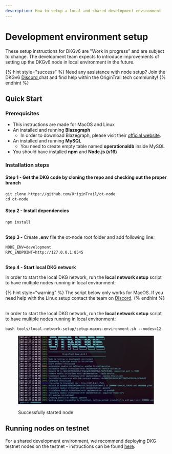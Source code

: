 ```yaml
---
description: How to setup a local and shared development environment
---
```


# Development environment setup

These setup instructions for DKGv6 are "Work in progress" and are subject to change. The development team expects to introduce improvements of setting up the DKGv6 node in local environment in the future.

{% hint style="success" %}
Need any assistance with node setup? Join the DKGv6 [Discord ](https://discord.com/invite/FCgYk2S)chat and find help within the OriginTrail tech community!
{% endhint %}

## Quick Start

### Prerequisites

* This instructions are made for MacOS and Linux
* An installed and running **Blazegraph**
  * In order to download Blazegraph, please visit their [official website](https://blazegraph.com/).
* An installed and running **MySQL**
  * You need to create empty table named **operationaldb** inside MySQL
* You should have installed **npm** and **Node.js (v16)**

### Installation steps

#### Step 1 - Get the DKG code by cloning the repo and checking out the proper branch

```
git clone https://github.com/OriginTrail/ot-node
cd ot-node
```

#### Step 2 - Install dependencies

```
npm install
```

\
**Step 3 -** Create **.env** file the ot-node root folder and add following line:

```
NODE_ENV=development
RPC_ENDPOINT=http://127.0.0.1:8545
```

\
**Step 4 - Start local DKG network**

In order to start the local DKG network, run the **local network setup** script to have multiple nodes running in local environment:

{% hint style="warning" %}
The script below only works for MacOS. If you need help with the Linux setup contact the team on [Discord](https://discord.com/invite/FCgYk2S).
{% endhint %}

\
In order to start the local DKG network, run the **local network setup** script to have multiple nodes running in local environment:

```
bash tools/local-network-setup/setup-macos-environment.sh --nodes=12
```

<figure><img src="../.gitbook/assets/Screen Shot 2023-02-22 at 14.51.44 (1).png" alt=""><figcaption><p>Successfully started node</p></figcaption></figure>

## Running nodes on testnet

For a shared development environment, we recommend deploying DKG testnet nodes on the testnet - instructions can be found [here](https://docs.origintrail.io/dkg-v6-upcoming-version/setup-instructions-dockerless).
